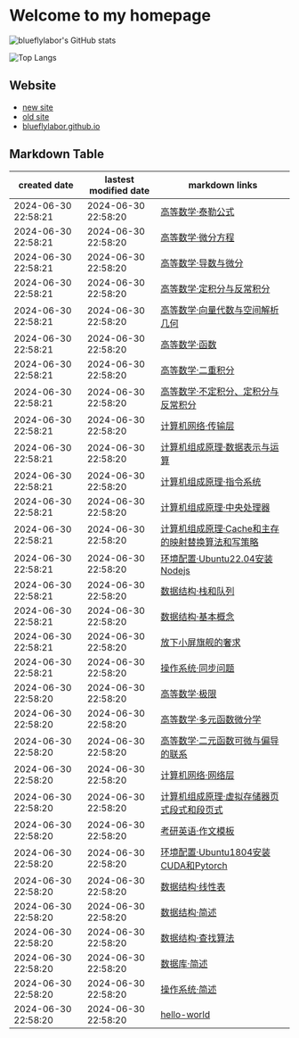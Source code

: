 # Welcome to my homepage

![blueflylabor's GitHub stats](https://github-readme-stats.vercel.app/api?username=blueflylabor&count_private=true&theme=dark)

![Top Langs](https://github-readme-stats.vercel.app/api/top-langs?username=blueflylabor&layout=compact&count_private=true&theme=dark)

## Website
- [new site](https://www.cnblogs.com/blueflylabor)
- [old site](https://www.cnblogs.com/Carrawayang)
- [blueflylabor.github.io](https://blueflylabor.github.io)

## Markdown Table 


|created date|lastest modified date|markdown links|
|-|-|-|
|2024-06-30 22:58:21|2024-06-30 22:58:20|[高等数学·泰勒公式](https://github.com/blueflylabor/blueflylabor/blob/master/posts/高等数学·泰勒公式.md)
|2024-06-30 22:58:21|2024-06-30 22:58:20|[高等数学·微分方程](https://github.com/blueflylabor/blueflylabor/blob/master/posts/高等数学·微分方程.md)
|2024-06-30 22:58:21|2024-06-30 22:58:20|[高等数学·导数与微分](https://github.com/blueflylabor/blueflylabor/blob/master/posts/高等数学·导数与微分.md)
|2024-06-30 22:58:21|2024-06-30 22:58:20|[高等数学·定积分与反常积分](https://github.com/blueflylabor/blueflylabor/blob/master/posts/高等数学·定积分与反常积分.md)
|2024-06-30 22:58:21|2024-06-30 22:58:20|[高等数学·向量代数与空间解析几何](https://github.com/blueflylabor/blueflylabor/blob/master/posts/高等数学·向量代数与空间解析几何.md)
|2024-06-30 22:58:21|2024-06-30 22:58:20|[高等数学·函数](https://github.com/blueflylabor/blueflylabor/blob/master/posts/高等数学·函数.md)
|2024-06-30 22:58:21|2024-06-30 22:58:20|[高等数学·二重积分](https://github.com/blueflylabor/blueflylabor/blob/master/posts/高等数学·二重积分.md)
|2024-06-30 22:58:21|2024-06-30 22:58:20|[高等数学·不定积分、定积分与反常积分](https://github.com/blueflylabor/blueflylabor/blob/master/posts/高等数学·不定积分、定积分与反常积分.md)
|2024-06-30 22:58:21|2024-06-30 22:58:20|[计算机网络·传输层](https://github.com/blueflylabor/blueflylabor/blob/master/posts/计算机网络·传输层.md)
|2024-06-30 22:58:21|2024-06-30 22:58:20|[计算机组成原理·数据表示与运算](https://github.com/blueflylabor/blueflylabor/blob/master/posts/计算机组成原理·数据表示与运算.md)
|2024-06-30 22:58:21|2024-06-30 22:58:20|[计算机组成原理·指令系统](https://github.com/blueflylabor/blueflylabor/blob/master/posts/计算机组成原理·指令系统.md)
|2024-06-30 22:58:21|2024-06-30 22:58:20|[计算机组成原理·中央处理器](https://github.com/blueflylabor/blueflylabor/blob/master/posts/计算机组成原理·中央处理器.md)
|2024-06-30 22:58:21|2024-06-30 22:58:20|[计算机组成原理·Cache和主存的映射替换算法和写策略](https://github.com/blueflylabor/blueflylabor/blob/master/posts/计算机组成原理·Cache和主存的映射替换算法和写策略.md)
|2024-06-30 22:58:21|2024-06-30 22:58:20|[环境配置·Ubuntu22.04安装Nodejs](https://github.com/blueflylabor/blueflylabor/blob/master/posts/环境配置·Ubuntu22.04安装Nodejs.md)
|2024-06-30 22:58:21|2024-06-30 22:58:20|[数据结构·栈和队列](https://github.com/blueflylabor/blueflylabor/blob/master/posts/数据结构·栈和队列.md)
|2024-06-30 22:58:21|2024-06-30 22:58:20|[数据结构·基本概念](https://github.com/blueflylabor/blueflylabor/blob/master/posts/数据结构·基本概念.md)
|2024-06-30 22:58:21|2024-06-30 22:58:20|[放下小屏旗舰的奢求](https://github.com/blueflylabor/blueflylabor/blob/master/posts/放下小屏旗舰的奢求.md)
|2024-06-30 22:58:21|2024-06-30 22:58:20|[操作系统·同步问题](https://github.com/blueflylabor/blueflylabor/blob/master/posts/操作系统·同步问题.md)
|2024-06-30 22:58:20|2024-06-30 22:58:20|[高等数学·极限](https://github.com/blueflylabor/blueflylabor/blob/master/posts/高等数学·极限.md)
|2024-06-30 22:58:20|2024-06-30 22:58:20|[高等数学·多元函数微分学](https://github.com/blueflylabor/blueflylabor/blob/master/posts/高等数学·多元函数微分学.md)
|2024-06-30 22:58:20|2024-06-30 22:58:20|[高等数学·二元函数可微与偏导的联系​](https://github.com/blueflylabor/blueflylabor/blob/master/posts/高等数学·二元函数可微与偏导的联系​.md)
|2024-06-30 22:58:20|2024-06-30 22:58:20|[计算机网络·网络层](https://github.com/blueflylabor/blueflylabor/blob/master/posts/计算机网络·网络层.md)
|2024-06-30 22:58:20|2024-06-30 22:58:20|[计算机组成原理·虚拟存储器页式段式和段页式](https://github.com/blueflylabor/blueflylabor/blob/master/posts/计算机组成原理·虚拟存储器页式段式和段页式.md)
|2024-06-30 22:58:20|2024-06-30 22:58:20|[考研英语·作文模板](https://github.com/blueflylabor/blueflylabor/blob/master/posts/考研英语·作文模板.md)
|2024-06-30 22:58:20|2024-06-30 22:58:20|[环境配置·Ubuntu1804安装CUDA和Pytorch](https://github.com/blueflylabor/blueflylabor/blob/master/posts/环境配置·Ubuntu1804安装CUDA和Pytorch.md)
|2024-06-30 22:58:20|2024-06-30 22:58:20|[数据结构·线性表](https://github.com/blueflylabor/blueflylabor/blob/master/posts/数据结构·线性表.md)
|2024-06-30 22:58:20|2024-06-30 22:58:20|[数据结构·简述](https://github.com/blueflylabor/blueflylabor/blob/master/posts/数据结构·简述.md)
|2024-06-30 22:58:20|2024-06-30 22:58:20|[数据结构·查找算法](https://github.com/blueflylabor/blueflylabor/blob/master/posts/数据结构·查找算法.md)
|2024-06-30 22:58:20|2024-06-30 22:58:20|[数据库·简述](https://github.com/blueflylabor/blueflylabor/blob/master/posts/数据库·简述.md)
|2024-06-30 22:58:20|2024-06-30 22:58:20|[操作系统·简述](https://github.com/blueflylabor/blueflylabor/blob/master/posts/操作系统·简述.md)
|2024-06-30 22:58:20|2024-06-30 22:58:20|[hello-world](https://github.com/blueflylabor/blueflylabor/blob/master/posts/hello-world.md)
